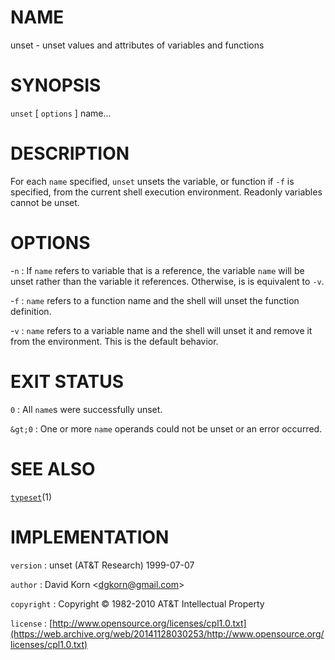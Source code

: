# NAME

unset - unset values and attributes of variables and functions

# SYNOPSIS

`unset` \[ `options` \] name...

# DESCRIPTION

For each `name` specified, `unset` unsets the variable, or function if
`-f` is specified, from the current shell execution environment.
Readonly variables cannot be unset.

# OPTIONS

-`n`
: If `name` refers to variable that is a reference, the variable
    `name` will be unset rather than the variable it references.
    Otherwise, is is equivalent to `-v`.

-`f`
: `name` refers to a function name and the shell will unset the
    function definition.

-`v`
: `name` refers to a variable name and the shell will unset it and
    remove it from the environment. This is the default behavior.

# EXIT STATUS

`0`
: All `name`s were successfully unset.

`&gt;0`
: One or more `name` operands could not be unset or an error occurred.

# SEE ALSO

[`typeset`](/web/20141128030253/http://www2.research.att.com/~astopen/man/man1/typeset.html)(1)

# IMPLEMENTATION

`version`
: unset (AT&T Research) 1999-07-07

`author`
: David Korn
    &lt;[dgkorn@gmail.com](https://web.archive.org/web/20141128030253/mailto:dgkorn@gmail.com)&gt;

`copyright`
: Copyright © 1982-2010 AT&T Intellectual Property

`license`
: [http://www.opensource.org/licenses/cpl1.0.txt](https://web.archive.org/web/20141128030253/http://www.opensource.org/licenses/cpl1.0.txt)



